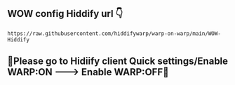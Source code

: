 ## WOW config Hiddify url 👇
```
https://raw.githubusercontent.com/hiddifywarp/warp-on-warp/main/WOW-Hiddify
```
## 🔴Please go to Hidiify client Quick settings/Enable WARP:ON ---> Enable WARP:OFF🔴
